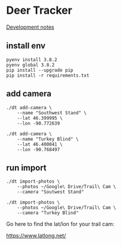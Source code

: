 # Deer Tracker

[Development notes](NOTES.md)


## install env
```
pyenv install 3.8.2
pyenv global 3.8.2
pip install --upgrade pip
pip install -r requirements.txt
```

## add camera
```
./dt add-camera \
    --name "Southwest Stand" \
    --lat 46.399995 \
    --lon -90.772639

./dt add-camera \
    --name "Turkey Blind" \
    --lat 46.400041 \
    --lon -90.768497
```

## run import
```
./dt import-photos \
    --photos ~/Google\ Drive/Trail\ Cam \
    --camera "Soutwest Stand"

./dt import-photos \
    --photos ~/Google\ Drive/Trail\ Cam \
    --camera "Turkey Blind"
```

Go here to find the lat/lon for your trail cam:

https://www.latlong.net/


